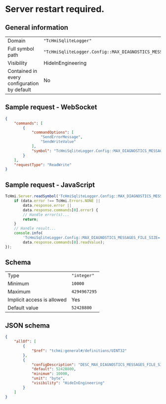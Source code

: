 # Server restart required.

## General information

|  |  |
| - | - |
| Domain | `"TcHmiSqliteLogger"` |
| Full symbol path | `"TcHmiSqliteLogger.Config::MAX_DIAGNOSTICS_MESSAGES_FILE_SIZE"` |
| Visibility | HideInEngineering |
| Contained in every configuration by default | No |

## Sample request - WebSocket

```json
{
    "commands": [
        {
            "commandOptions": [
                "SendErrorMessage",
                "SendWriteValue"
            ],
            "symbol": "TcHmiSqliteLogger.Config::MAX_DIAGNOSTICS_MESSAGES_FILE_SIZE"
        }
    ],
    "requestType": "ReadWrite"
}
```

## Sample request - JavaScript

```javascript
TcHmi.Server.readSymbol('TcHmiSqliteLogger.Config::MAX_DIAGNOSTICS_MESSAGES_FILE_SIZE', data => {
    if (data.error !== TcHmi.Errors.NONE ||
        data.response.error ||
        data.response.commands[0].error) {
        // Handle error(s)...
        return;
    }
    // Handle result...
    console.info(
        'TcHmiSqliteLogger.Config::MAX_DIAGNOSTICS_MESSAGES_FILE_SIZE=' +
        data.response.commands[0].readValue);
});
```

## Schema

|  |  |
| - | - |
| Type | `"integer"` |
| Minimum | `10000` |
| Maximum | `4294967295` |
| Implicit access is allowed | Yes |
| Default value | `52428800` |

## JSON schema

```json
{
    "allOf": [
        {
            "$ref": "tchmi:general#/definitions/UINT32"
        },
        {
            "configDescription": "DESC_MAX_DIAGNOSTICS_MESSAGES_FILE_SIZE",
            "default": 52428800,
            "minimum": 10000,
            "unit": "byte",
            "visibility": "HideInEngineering"
        }
    ]
}
```
